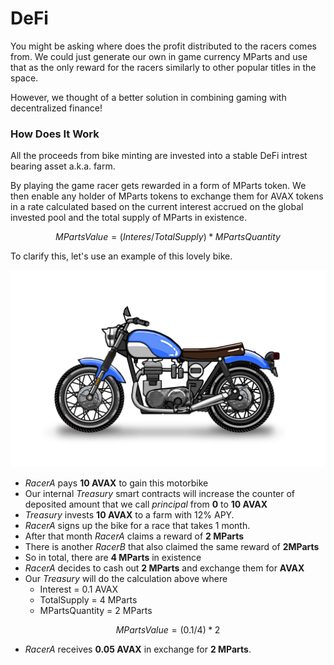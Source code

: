 # DeFi

You might be asking where does the profit distributed to the racers comes from. We could just generate our own in game currency MParts and use that as the only reward for the racers similarly to other popular titles in the space.

However, we thought of a better solution in combining gaming with decentralized finance!

### How Does It Work

All the proceeds from bike minting are invested into a stable DeFi intrest bearing asset a.k.a. farm.

By playing the game racer gets rewarded in a form of MParts token. We then enable any holder of MParts tokens to exchange them for AVAX tokens in a rate calculated based on the current interest accrued on the global invested pool and the total supply of MParts in existence.

$$
MPartsValue = (Interes / TotalSupply) * MPartsQuantity
$$

To clarify this, let's use an example of this lovely bike.

![](../.gitbook/assets/4579371ef401fa71ed3cfe909c979ed3.png)

* _RacerA_ pays **10 AVAX** to gain this motorbike
* Our internal _Treasury_ smart contracts will increase the counter of deposited amount that we call _principal_ from **0** to **10 AVAX**
* _Treasury_ invests **10 AVAX** to a farm with 12% APY.
* _RacerA_ signs up the bike for a race that takes 1 month.
* After that month _RacerA_ claims a reward of **2 MParts**
* There is another _RacerB_ that also claimed the same reward of **2MParts**
* So in total, there are **4 MParts** in existence
* _RacerA_ decides to cash out **2 MParts** and exchange them for **AVAX**
* Our _Treasury_ will do the calculation above where
  * Interest = 0.1 AVAX
  * TotalSupply = 4 MParts
  * MPartsQuantity = 2 MParts

$$
MPartsValue = ( 0.1 / 4 ) *2
$$

* _RacerA_ receives **0.05 AVAX** in exchange for **2 MParts**.

